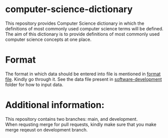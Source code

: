 # computer-science-dictionary
This repository provides Computer Science dictionary in which the definitions of most commonly used computer science terms will be defined.  
The aim of this dictionary is to provide definitions of most commonly used computer science concepts at one place.  
# Format
The format in which data should be entered into file is mentioned in [format file](format.md). Kindly go through it. See the data file present in [software-development](software-development) folder for how to input data.

# Additional information:
This repository contains two branches: main, and development.  
When requsting merge for pull requests, kindly make sure that you make merge reqeust on development branch.
